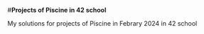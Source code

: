 #**Projects of Piscine in 42 school**

My solutions for projects of Piscine in Febrary 2024 in 42 school
